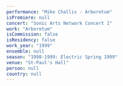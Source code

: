 ```yaml
---
performance: "Mike Challis - Arboretum"
isPremiere: null
concert: "Sonic Arts Network Concert 1"
work: "Arboretum"
isCommission: false
isResidency: false
work_year: "1999"
ensemble: null
season: "1998-1999: Electric Spring 1999"
venue: "St-Paul's Hall"
person: null
country: null
---
```


